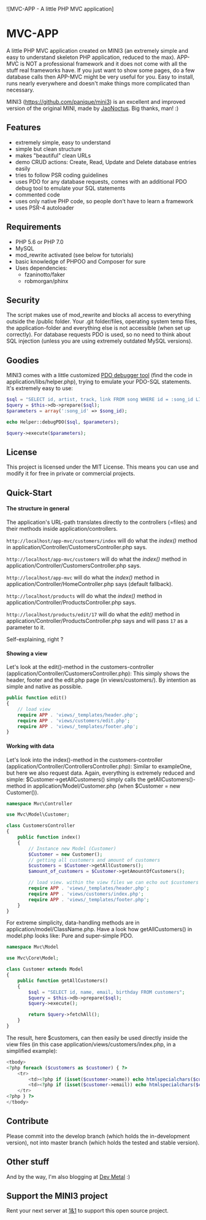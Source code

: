![MVC-APP - A little PHP MVC application]

# MVC-APP

A little PHP MVC application created on MINI3 (an extremely simple and easy to understand skeleton PHP application, reduced to the max).
APP-MVC is NOT a professional framework and it does not come with all the stuff real frameworks have.
If you just want to show some pages, do a few database calls then APP-MVC might be very useful for you.
Easy to install, runs nearly everywhere and doesn't make things more complicated than necessary.

MINI3 (https://github.com/panique/mini3) is an excellent and improved version of the original MINI, made by [JaoNoctus](https://github.com/JaoNoctus). Big thanks, man! :)


## Features

- extremely simple, easy to understand
- simple but clean structure
- makes "beautiful" clean URLs
- demo CRUD actions: Create, Read, Update and Delete database entries easily
- tries to follow PSR coding guidelines
- uses PDO for any database requests, comes with an additional PDO debug tool to emulate your SQL statements
- commented code
- uses only native PHP code, so people don't have to learn a framework
- uses PSR-4 autoloader

## Requirements

- PHP 5.6 or PHP 7.0
- MySQL
- mod_rewrite activated (see below for tutorials)
- basic knowledge of PHPOO and Composer for sure
- Uses dependencies:
	- fzaninotto/faker
	- robmorgan/phinx

## Security

The script makes use of mod_rewrite and blocks all access to everything outside the /public folder.
Your .git folder/files, operating system temp files, the application-folder and everything else is not accessible
(when set up correctly). For database requests PDO is used, so no need to think about SQL injection (unless you
are using extremely outdated MySQL versions).

## Goodies

MINI3 comes with a little customized [PDO debugger tool](https://github.com/panique/pdo-debug) (find the code in
application/libs/helper.php), trying to emulate your PDO-SQL statements. It's extremely easy to use:

```php
$sql = "SELECT id, artist, track, link FROM song WHERE id = :song_id LIMIT 1";
$query = $this->db->prepare($sql);
$parameters = array(':song_id' => $song_id);

echo Helper::debugPDO($sql, $parameters);

$query->execute($parameters);
```

## License

This project is licensed under the MIT License.
This means you can use and modify it for free in private or commercial projects.

## Quick-Start

#### The structure in general

The application's URL-path translates directly to the controllers (=files) and their methods inside
application/controllers.

`http://localhost/app-mvc/customers/index` will do what the *index()* method in application/Controller/CustomersController.php says.

`http://localhost/app-mvc/customers` will do what the *index()* method in application/Controller/CustomersController.php says.

`http://localhost/app-mvc` will do what the *index()* method in application/Controller/HomeController.php says (default fallback).

`http://localhost/products` will do what the *index()* method in application/Controller/ProductsController.php says.

`http://localhost/products/edit/17` will do what the *edit()* method in application/Controller/ProductsController.php says and
will pass `17` as a parameter to it.

Self-explaining, right ?

#### Showing a view

Let's look at the edit()-method in the customers-controller (application/Controller/CustomersController.php): This simply shows
the header, footer and the edit.php page (in views/customers/). By intention as simple and native as possible.

```php
public function edit()
{
    // load view
    require APP . 'views/_templates/header.php';
    require APP . 'views/customers/edit.php';
    require APP . 'views/_templates/footer.php';
}
```  

#### Working with data

Let's look into the index()-method in the customers-controller (application/Controller/ControllersController.php): Similar to exampleOne, but here we also request data. Again, everything is extremely reduced and simple: $Customer->getAllCustomers() simply
calls the getAllCustomers()-method in application/Model/Customer.php (when $Customer = new Customer()).

```php
namespace Mvc\Controller

use Mvc\Model\Customer;

class CustomersController
{
    public function index()
    {
        // Instance new Model (Customer)
        $Customer = new Customer();
        // getting all customers and amount of customers
        $customers = $Customer->getAllCustomers();
        $amount_of_customers = $Customer->getAmountOfCustomers();

        // load view. within the view files we can echo out $customers and $amount_of_customers easily
        require APP . 'views/_templates/header.php';
        require APP . 'views/customers/index.php';
        require APP . 'views/_templates/footer.php';
    }
}
```

For extreme simplicity, data-handling methods are in application/model/ClassName.php. Have a look how getAllCustomers() in model.php looks like: Pure and super-simple PDO.

```php
namespace Mvc\Model

use Mvc\Core\Model;

class Customer extends Model
{
    public function getAllCustomers()
    {
        $sql = "SELECT id, name, email, birthday FROM customers";
        $query = $this->db->prepare($sql);
        $query->execute();

        return $query->fetchAll();
    }
}
```

The result, here $customers, can then easily be used directly
inside the view files (in this case application/views/customers/index.php, in a simplified example):

```php
<tbody>
<?php foreach ($customers as $customer) { ?>
    <tr>
        <td><?php if (isset($customer->name)) echo htmlspecialchars($customer->name, ENT_QUOTES, 'UTF-8'); ?></td>
        <td><?php if (isset($customer->email)) echo htmlspecialchars($customer->email, ENT_QUOTES, 'UTF-8'); ?></td>
    </tr>
<?php } ?>
</tbody>
```

## Contribute

Please commit into the develop branch (which holds the in-development version), not into master branch
(which holds the tested and stable version).

## Other stuff

And by the way, I'm also blogging at [Dev Metal](http://www.dev-metal.com) :)

## Support the MINI3 project

Rent your next server at [1&1](http://www.kqzyfj.com/click-8225476-12015878-1477926464000) to support this open source project.
